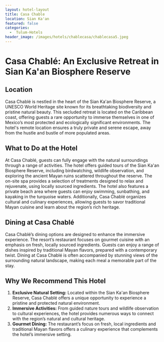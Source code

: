```yaml
---
layout: hotel-layout
title: Casa Chable
location: Sian Ka'an
featured: false
categories:
  -  Tulum-Hotels
header_image: /images/hotels/chablecasa/chablecasa5.jpeg
---
```

# Casa Chablé: An Exclusive Retreat in Sian Ka'an Biosphere Reserve

## Location

Casa Chablé is nestled in the heart of the Sian Ka'an Biosphere Reserve, a UNESCO World Heritage site known for its breathtaking biodiversity and pristine natural beauty. This secluded retreat is located on the Caribbean coast, offering guests a rare opportunity to immerse themselves in one of Mexico’s most protected and ecologically significant environments. The hotel's remote location ensures a truly private and serene escape, away from the hustle and bustle of more populated areas.

## What to Do at the Hotel

At Casa Chablé, guests can fully engage with the natural surroundings through a range of activities. The hotel offers guided tours of the Sian Ka'an Biosphere Reserve, including birdwatching, wildlife observation, and exploring the ancient Mayan ruins scattered throughout the reserve. The on-site spa provides a selection of treatments designed to relax and rejuvenate, using locally sourced ingredients. The hotel also features a private beach area where guests can enjoy swimming, sunbathing, and kayaking in the turquoise waters. Additionally, Casa Chablé organizes cultural and culinary experiences, allowing guests to savor traditional Mayan cuisine and learn about the region’s rich heritage.

## Dining at Casa Chablé

Casa Chablé’s dining options are designed to enhance the immersive experience. The resort’s restaurant focuses on gourmet cuisine with an emphasis on fresh, locally sourced ingredients. Guests can enjoy a range of dishes inspired by traditional Mayan flavors, prepared with a contemporary twist. Dining at Casa Chablé is often accompanied by stunning views of the surrounding natural landscape, making each meal a memorable part of the stay.

## Why We Recommend This Hotel

1. **Exclusive Natural Setting:** Located within the Sian Ka'an Biosphere Reserve, Casa Chablé offers a unique opportunity to experience a pristine and protected natural environment.
2. **Immersive Activities:** From guided nature tours and wildlife observation to cultural experiences, the hotel provides numerous ways to connect with the region’s natural and cultural heritage.
3. **Gourmet Dining:** The restaurant’s focus on fresh, local ingredients and traditional Mayan flavors offers a culinary experience that complements the hotel’s immersive setting.

